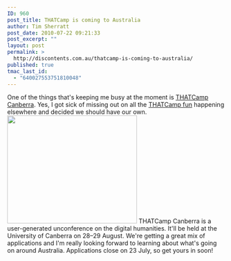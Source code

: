 ```yaml
---
ID: 960
post_title: THATCamp is coming to Australia
author: Tim Sherratt
post_date: 2010-07-22 09:21:33
post_excerpt: ""
layout: post
permalink: >
  http://discontents.com.au/thatcamp-is-coming-to-australia/
published: true
tmac_last_id:
  - "640027553751810048"
---
```

One of the things that's keeping me busy at the moment is [THATCamp Canberra][1]. Yes, I got sick of missing out on all the [THATCamp fun][2] happening elsewhere and decided we should have our own. [<img class="aligncenter size-medium wp-image-963" title="thatcamp_cbr_logo" src="http://discontents.com.au/wp-content/uploads/2010/07/thatcamp_cbr_logo-300x250.jpg" alt="" width="300" height="250" />][3] THATCamp Canberra is a user-generated unconference on the digital humanities. It'll be held at the University of Canberra on 28–29 August. We're getting a great mix of applications and I'm really looking forward to learning about what's going on around Australia. Applications close on 23 July, so get yours in soon!

 [1]: http://thatcampcanberra.org/
 [2]: http://thatcamp.org/
 [3]: http://thatcampcanberra.org